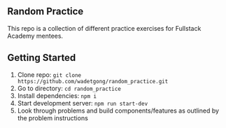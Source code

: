 ## Random Practice
This repo is a collection of different practice exercises for Fullstack Academy mentees.

## Getting Started
1. Clone repo: `git clone https://github.com/wadetgong/random_practice.git`
2. Go to directory: `cd random_practice`
3. Install dependencies: `npm i`
4. Start development server: `npm run start-dev`
5. Look through problems and build components/features as outlined by the problem instructions

